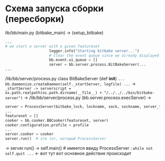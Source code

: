 # Схема запуска сборки (пересборки)

lib/bb/main.py (bitbake_main) -> (setup_bitbake) 
```python
...
# we start a server with a given featureset
                    logger.info("Starting bitbake server...")
                    # Clear the event queue since we already displayed messages
                    bb.event.ui_queue = []
                    server = bb.server.process.BitBakeServer(...
...
```
/lib/bb/server/process.py class BitBakeServer (def __init__) ``` ... bb.daemonize.createDaemon(self._startServer, logfile) ... ``` -> ``` _startServer -> serverscript = os.path.realpath(os.path.dirname(__file__) + "/../../../bin/bitbake-server") ```
-> /lib/bb/server/process.py (bb.server.process.execServer) -> 
```python 
server = ProcessServer(bitbake_lock, lockname, sock, sockname, server_timeout, xmlrpcinterface)
...
featureset = []
cooker = bb.cooker.BBCooker(featureset, server)
cooker.configuration.profile = profile
...
server.cooker = cooker
server.run()  # это тот, который ProcessServer
```
-> server.run() -> self.main() # имеется ввиду ProcessServer : ``` while not self.quit ... ``` <- вот тут вот основное действие происходит
